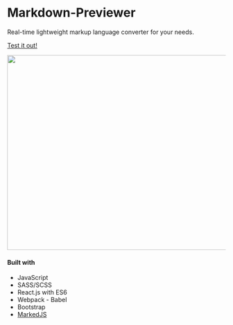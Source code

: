 # Markdown-Previewer
Real-time lightweight markup language converter for your needs.

[Test it out!](https://thisiswhale.github.io/Markdown-Previewer/)

<p align="center"><img width="700" height="450" src="https://user-images.githubusercontent.com/16066443/36639573-32a8ae04-19c4-11e8-926b-4bbd83f53dc3.JPG"></p>

#### Built with
  - JavaScript
  - SASS/SCSS
  - React.js with ES6
  - Webpack - Babel
  - Bootstrap
  - [MarkedJS](https://github.com/markedjs/marked)
